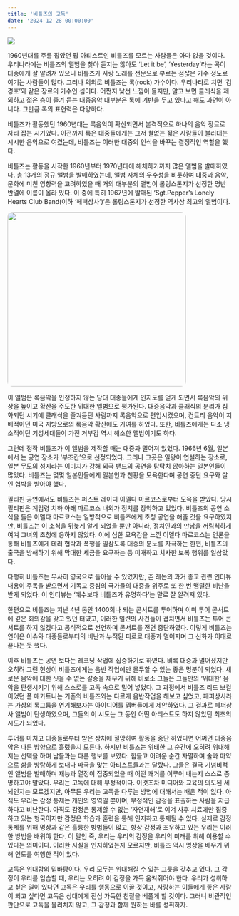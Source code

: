 ```yaml
---
title: '비틀즈의 고독'
date: '2024-12-28 00:00:00'
---
```


<img src='/images/insight/essay-2-3.webp'>

1960년대를 주름 잡았던 팝 아티스트인 비틀즈를 모르는 사람들은 아마 없을 것이다. 우리나라에는 비틀즈의 앨범을 찾아 듣지는 않아도 ‘Let it be’, ‘Yesterday’라는 곡이 대중에게 잘 알려져 있으니 비틀즈가 사랑 노래를 전문으로 부르는 점잖은 가수 정도로 여기는 사람들이 많다. 그러나 의외로 비틀즈는 록(rock) 가수이다. 우리나라로 치면 ‘김경호’와 같은 장르의 가수인 셈이다. 어쩐지 낯선 느낌이 들지만, 알고 보면 클래식을 제외하고 젊은 층이 즐겨 듣는 대중음악 대부분은 록에 기반을 두고 있다고 해도 과언이 아니다. 그만큼 록의 표현력은 다양하다.

비틀즈가 활동했던 1960년대는 록음악이 확산되면서 본격적으로 하나의 음악 장르로 자리 잡는 시기였다. 이전까지 록은 대중들에게는 그저 철없는 젊은 사람들이 불러대는 시시한 음악으로 여겼는데, 비틀즈는 이러한 대중의 인식을 바꾸는 결정적인 역할을 했다.

비틀즈는 활동을 시작한 1960년부터 1970년대에 해체하기까지 많은 앨범을 발매하였다. 총 13개의 정규 앨범을 발매하였는데, 앨범 자체의 우수성을 비롯하여 대중과 음악, 문화에 미친 영향력을 고려하였을 때 거의 대부분의 앨범이 롤링스톤지가 선정한 명반 반열에 이름이 올라 있다. 이 중에 특히 1967년에 발매된 ‘Sgt.Pepper’s Lonely Hearts Club Band(이하 ‘페퍼상사’)‘은 롤링스톤지가 선정한 역사상 최고의 앨범이다.

<img src='/images/insight/essay-2-2.jpg' style="width: 400px; height: 391px; border-radius: 10px;"/>

이 앨범은 록음악을 인정하지 않는 당대 대중들에게 인지도를 얻게 되면서 록음악의 위상을 높이고 확산을 주도한 위대한 앨범으로 평가된다. 대중음악과 클래식의 분리가 심화되던 시기에 클래식을 즐겨듣던 사람까지 록음악으로 편입시켰으며, 컨트리 음악이 지배적이던 미국 지방으로의 록음악 확산에도 기여를 하였다. 또한, 비틀즈에게는 다소 냉소적이던 기성세대들이 가진 거부감 역시 해소한 앨범이기도 하다.

그런데 정작 비틀즈가 이 앨범을 제작할 때는 대중과 멀어져 있었다. 1966년 6월, 일본에서 는 공연 장소가 ‘부조칸’으로 선정되었다. 그러나 그곳은 일왕이 연설하는 장소로, 일본 무도의 성지라는 이미지가 강해 외국 밴드의 공연을 탐탁치 않아하는 일본인들이 많았다. 비틀즈는 몇몇 일본인들에게 일본인과 천황을 모욕한다며 공연 중단 요구와 살인 협박을 받아야 했다.

필리핀 공연에서도 비틀즈는 퍼스트 레이디 이멜다 마르코스로부터 모욕을 받았다. 당시 필리핀은 계엄령 치하 아래 마르코스 내외가 정치를 장악하고 있었다. 비틀즈의 공연 소식을 들은 이멜다 마르코스는 일방적으로 비틀즈에게 초청 공연을 해줄 것을 요구하였지만, 비틀즈는 이 소식을 뒤늦게 알게 되었을 뿐만 아니라, 정치인과의 만남을 꺼림칙하게 여겨 그녀의 초청에 응하지 않았다. 이에 심한 모욕감을 느낀 이멜다 마르코스는 언론을 통해 비틀즈에게 테러 협박과 폭행을 일삼도록 대중의 분노를 자극하는 한편, 비틀즈의 출국을 방해하기 위해 막대한 세금을 요구하는 등 미개하고 치사한 보복 행위를 일삼았다. 

다행히 비틀즈는 무사히 영국으로 돌아올 수 있었지만, 존 레논의 과거 종교 관련 인터뷰 내용이 주목을 받으면서 기독교 중심의 국가들의 대중을 위주로 또 한 번 맹렬한 비난을 받게 되었다. 이 인터뷰는 ‘예수보다 비틀즈가 유명하다’는 말로 잘 알려져 있다.

한편으로 비틀즈는 지난 4년 동안 1400회나 되는 콘서트를 투어하며 이미 투어 콘서트에 깊은 회의감을 갖고 있던 터였고, 이러한 일련의 사건들이 겹치면서 비틀즈는 투어 콘서트를 하지 않겠다고 공식적으로 선언하며 콘서트를 전면 중단하였다. 이렇게 비틀즈는 연이은 이슈와 대중들로부터의 비난과 누적된 피로로 대중과 멀어지며 그 신화가 이대로 끝나는 듯 했다.

이후 비틀즈는 공연 보다는 레코딩 작업에 집중하기로 하였다. 비록 대중과 멀어졌지만 오히려 그런 현상이 비틀즈에게는 음반 작업에만 몰두할 수 있는 좋은 명분이 되었다. 새로운 음악에 대한 씻을 수 없는 갈증을 채우기 위해 비로소 그들은 그들만의 ‘위대한’ 음악을 탄생시키기 위해 스스로를 고독 속으로 밀어 넣었다. 그 과정에서 비틀즈 리드 보컬이었던 폴 매카트니는 기존의 비틀즈와는 다르게 음반작업을 해보고 싶었고, 페퍼상사라는 가상의 록그룹을 연기해보자는 아이디어를 멤버들에게 제안하였다. 그 결과로 페퍼상사 앨범이 탄생하였으며, 그들의 이 시도는 그 동안 어떤 아티스트도 하지 않았던 최초의 시도가 되었다. 

투어를 마치고 대중들로부터 받은 상처에 절망하여 활동을 중단 하였다면 어쩌면 대중음악은 다른 방향으로 흘렀을지 모른다. 하지만 비틀즈는 위태한 그 순간에 오히려 위대해지는 선택을 하며 남들과는 다른 행보를 보였다. 힘들고 어려운 순간 자멸하며 술과 마약으로 삶을 방탕하게 보내다 파국을 맞는 아티스트들과는 달랐다. 그들은 결국 기념비적인 앨범을 발매하며 재능과 열정이 집중되었을 때 어떤 쾌거를 이루어 내는지 스스로 증명하고야 말았다.
우리는 고독에 대해 부정적이다. 이것조차 미디어와 교육의 의도된 세뇌인지는 모르겠지만, 아무튼 우리는 고독을 다루는 방법에 대해서는 배운 적이 없다. 아직도 우리는 감정 통제는 개인의 영역일 뿐이며, 부정적인 감정을 표출하는 사람을 저급하다고 비난한다. 아직도 감정은 통제할 수 없는 ‘자연재해’로 여겨 사후 치료에만 집중하고 있는 형국이지만 감정은 학습과 훈련을 통해 인지하고 통제될 수 있다. 실제로 감정 통제를 위해 명상과 같은 훌륭한 방법들이 많고, 항상 감정과 조우하고 있는 우리는 이러한 방법을 배워야 한다. 이 말인 즉, 우리는 우리의 감정을 우리의 미래를 위해 이용할 수 있다는 의미이다. 이러한 사실을 인지하였는지 모르지만, 비틀즈 역시 명상을 배우기 위해 인도를 여행한 적이 있다. 

고독은 위대함의 밑바탕이다. 우리 모두는 위대해질 수 있는 그릇을 갖추고 있다. 그 감정이 우리를 엄습할 때, 우리는 오히려 이 감정을 가득 움켜쥐어야 한다. 우리가 성취하고 싶은 일이 있다면 고독은 우리를 행동으로 이끌 것이고, 사랑하는 이들에게 좋은 사람이 되고 싶다면 고독은 상대에게 진심 가득한 친절을 베풀게 할 것이다. 그러니 비관적인 판단으로 고독을 물리치지 않고, 그 감정과 함께 원하는 바를 성취하자.
